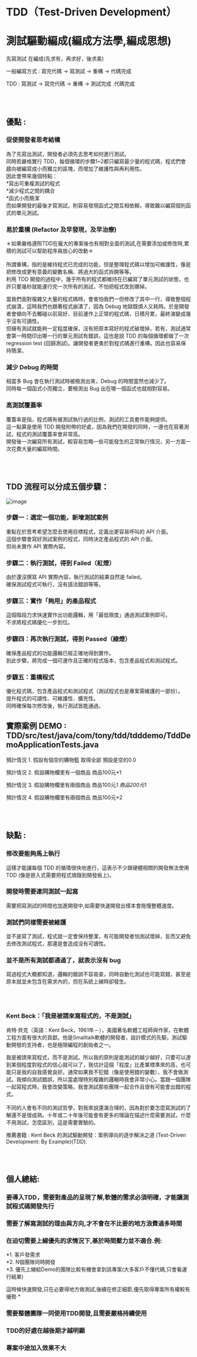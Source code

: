 # TDD（Test-Driven Development）  
# 測試驅動編成(編成方法學,編成思想) 

先寫測試 在編成(先求有，再求好，後求美)   

一般編寫方式 : 寫完代碼 -> 寫測試 -> 重構 -> 代碼完成  

TDD : 寫測試 -> 寫完代碼 -> 重構 -> 測試完成 .代碼完成   
   
<br>
<br>

## 優點 :   

###  促使開發者思考結構  
為了先寫出測試，開發者必須先去思考如何進行測試。   
同時若嚴格實行 TDD，每個循環的步驟1~2都只編寫最少量的程式碼，程式們會趨向被編寫成小而獨立的區塊，而增加了維護性與再利用性。   
因此會帶來幾個特點：   
*寫出可重複測試的程式  
*減少程式之間的耦合   
*函式小而簡潔   
而如果開發的最後才寫測試，則容易發現函式之間互相依賴，導致難以編寫個別函式的單元測試。   

###  易於重構 (Refactor 及早發現，及早治療)   
＊如果嚴格遵照TDD在龐大的專案後也有相對全面的測試,在需要添加或修改時,累積的測試可以幫助程序員放心的改動＊   
<br>
所謂重構，指的是維持程式已完成的功能，但是整理程式碼以增加可維護性，像是把修改成更有意義的變數名稱、將過大的函式拆開等等。  
利用 TDD 開發的過程中，幾乎所有的程式都維持在已編寫了單元測試的狀態，也許只要幾秒就能運行完一次所有的測試，不怕把程式改到爆掉。   


當我們面對複雜又大量的程式碼時，會害怕我們一但修改了其中一行，導致整個程式崩潰，這時我們也跟著程式崩潰了，因為 Debug 地獄既煩人又耗時。於是開發者會傾向不去觸碰以前寫好、目前運作上正常的程式碼，日積月累，最終演變成幾乎沒有可讀性。  
但擁有測試就能夠一定程度確保，沒有把原本寫好的程式破壞掉，若有，測試通常會第一時間印出哪一行的單元測試有錯誤，這也是說 TDD 的每個循環都做了一次 regression test (回歸測試)。讓開發者更勇於對程式碼進行重構，因此也容易保持簡潔。

###  減少 Debug 的時間   
相當多 Bug 會在執行測試時被檢測出來，Debug 的時間當然也減少了。    
同時每一個函式小而獨立，要檢測出 Bug 出在哪一個函式也就相對容易。   


###  高測試覆蓋率   
覆蓋率是指，程式碼有被測試執行過的比例，測試的工具套件能夠提供。    
這一點算是使用 TDD 開發附帶的好處，因為我們在開發的同時，一邊也在寫著測試，程式的測試覆蓋率會非常高。   
開發後一次編寫所有測試，較容易忽略一些可能發生的正常執行情況，另一方面一次花費大量的編寫時間。   

<br>
<br>

## TDD 流程可以分成五個步驟：  

![image](https://github.com/lzz0826/TDD/blob/main/src/main/resources/static.images/%202022-12-1510.00.12.png)

### 步驟一：選定一個功能，新增測試案例  
重點在於思考希望怎麼去使用目標程式，定義出更容易呼叫的 API 介面。   
這個步驟會寫好測試案例的程式，同時決定產品程式的 API 介面。   
但尚未實作 API 實際內容。   


### 步驟二：執行測試，得到 Failed（紅燈）  
由於還沒撰寫 API 實際內容，執行測試的結果自然是 failed。   
確保測試程式可執行，沒有語法錯誤等等。   

### 步驟三：實作「夠用」的產品程式   
這個階段力求快速實作出功能邏輯，用「最低限度」通過測試案例即可。   
不求將程式碼優化一步到位。   


### 步驟四：再次執行測試，得到 Passed（綠燈）  
確保產品程式的功能邏輯已經正確地得到實作。   
到此步驟，將完成一個可運作且正確的程式版本，包含產品程式和測試程式。   

### 步驟五：重構程式   
優化程式碼，包含產品程式和測試程式（測試程式也是專案需維護的一部份）。   
提升程式的可讀性、可維護性、擴充性。   
同時確保每次修改後，執行測試皆能通過。   

## 實際案例 DEMO : TDD/src/test/java/com/tony/tdd/tdddemo/TddDemoApplicationTests.java    

預計情況 1. 假設有個空的購物籃 取得全部 預設是空的0.0   

預計情況 2. 假設購物欄里有一個商品 商品100元*1    

預計情況 3. 假設購物欄里有兩個商品 商品100元*1  商品200元*1   

預計情況 4. 假設購物欄里有兩個商品 商品100元*2    

<br>
<br>
  

## 缺點 :   

### 修改要能夠馬上執行   
這樣才能讓每個 TDD 的循環很快地進行，這表示不少跟硬體相關的開發無法使用 TDD (像是嵌入式需要把程式燒錄到開發板上)。   

### 開發時需要連同測試一起寫
需要把寫測試的時間也加進開發中,如需要快速開發出樣本會拖慢整體速度。    


### 測試們同樣需要被維護   
並不是寫了測試，程式就一定會保持整潔，有可能開發者怕測試壞掉，反而又避免去修改測試程式，那還是會造成沒有可讀性。   

###  並不是所有測試都通過了，就表示沒有 bug   
寫過程式大概都知道，邏輯的錯誤不容易查，同時自動化測試也可能寫錯，甚至是原本就並未包含在需求內的，但在系統上線時卻發生。   
   
<br>
<br>


### Kent Beck：「我是被請來寫程式的，不是測試」  

肯特·貝克（英語：Kent Beck，1961年－），美國著名軟體工程師與作家，在軟體工程方面有很大的貢獻。他是Smalltalk軟體的開發者，設計模式的先驅，測試驅動開發的支持者，也是極限編程的創始者之一。

我是被請來寫程式，而不是測試。所以我的原則是能測試的越少越好，只要可以達到某個程度對程式的信心就可以了，我估計這個「程度」比產業標準來的高，也可能只是我的自我感覺良好。通常如果我不犯錯（像是使用錯的變數），我不會做測試。我傾向測試錯誤，所以當處理特別複雜的邏輯時我會非常小心。當跟一個團隊一起寫程式時，我會改變策略，我會測試那些團隊一起合作且很有可能會出錯的程式。   
<br>
不同的人會有不同的測試哲學，對我來說還滿合理的，因為對於要怎麼寫測試的了解還不是很成熟。十年或二十年後可能會有更多的理論在描述什麼需要測試，什麼不用測試，怎麼區別，這是需要實驗的。  


推薦書籍 : Kent Beck 的測試驅動開發：案例導向的逐步解決之道 (Test-Driven Development: By Example)(TDD). 




<br>
<br>

## 個人總結:  

### 要導入TDD，需要對產品的呈現了解,軟體的需求必須明確，才能讓測試程式碼開發先行   

### 需要了解寫測試的理由與方向,才不會在不比要的地方浪費過多時間    

### 在迫切需要上線優先的求情況下,基於時間壓力並不適合.例: 
*1. 客戶發需求    
*2. N個團隊同時開發   
*3. 優先上線給Demo的團隊比較有機會拿到該專案(大多客戶不懂代碼,只會看運行結果)

這時候快速開發,只在必要得地方做測試,後續在修正細節,優先取得專案所有權較有優勢 *  

### 需要整體團隊一同使用TDD開發,且需要嚴格持續使用   

### TDD的好處在越後期才越明顯

### 專案中途加入效果不大

